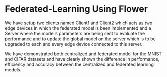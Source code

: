 # Federated-Learning Using Flower

We have setup two clients named Client1 and Client2 which acts as two edge devices in which the federated model is been implemented and a Server where the model’s parameters are being sent to evaluate the performance and to update the global model on the server which is to be upgraded to each and every edge device connected to this server.

We have demonstrated both centralized and federated model for the MNIST and CIFAR datasets and have clearly shown the difference in performance, efficiency and accuracy between the centralized and federated learning models.
